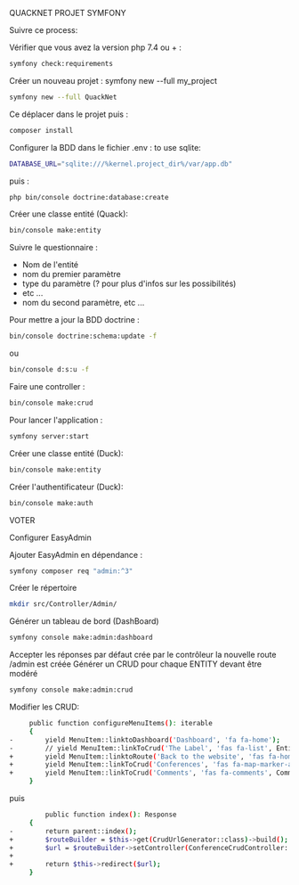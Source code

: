QUACKNET
PROJET SYMFONY


Suivre ce process:

Vérifier que vous avez la version php 7.4 ou + :
```bash
symfony check:requirements
``` 

Créer un nouveau projet :
symfony new --full my_project
```bash
symfony new --full QuackNet
``` 

Ce déplacer dans le projet puis :
```bash
composer install
``` 

Configurer la BDD dans le fichier .env :
to use sqlite:
```bash
DATABASE_URL="sqlite:///%kernel.project_dir%/var/app.db"
``` 
puis :
```bash
php bin/console doctrine:database:create
``` 

Créer une classe entité (Quack):
```bash
bin/console make:entity
``` 
Suivre le questionnaire :
 - Nom de l'entité
 - nom du premier paramètre
 - type du paramètre (? pour plus d'infos sur les possibilités)
 - etc ...
 - nom du second paramètre, etc ...

Pour mettre a jour la BDD doctrine :
```bash
bin/console doctrine:schema:update -f
``` 
ou
```bash
bin/console d:s:u -f
``` 

Faire une controller :
```bash
bin/console make:crud
``` 

Pour lancer l'application :
```bash
symfony server:start
``` 

Créer une classe entité (Duck):
```bash
bin/console make:entity
``` 

Créer l'authentificateur (Duck):
```bash
bin/console make:auth
``` 

VOTER

Configurer EasyAdmin

Ajouter EasyAdmin en dépendance :
```bash
symfony composer req "admin:^3"
```
Créer le répertoire
```bash
mkdir src/Controller/Admin/
``` 
Générer un tableau de bord (DashBoard)
```bash
symfony console make:admin:dashboard
``` 
Accepter les réponses par défaut crée par le contrôleur
la nouvelle route /admin est créée
Générer un CRUD pour chaque ENTITY devant être modéré
```bash
symfony console make:admin:crud
``` 

Modifier les CRUD:
```bash
     public function configureMenuItems(): iterable
     {
-        yield MenuItem::linktoDashboard('Dashboard', 'fa fa-home');
-        // yield MenuItem::linkToCrud('The Label', 'fas fa-list', EntityClass::class);
+        yield MenuItem::linktoRoute('Back to the website', 'fas fa-home', 'homepage');
+        yield MenuItem::linkToCrud('Conferences', 'fas fa-map-marker-alt', Conference::class);
+        yield MenuItem::linkToCrud('Comments', 'fas fa-comments', Comment::class);
     }
```  
puis

```bash   
         public function index(): Response
     {
-        return parent::index();
+        $routeBuilder = $this->get(CrudUrlGenerator::class)->build();
+        $url = $routeBuilder->setController(ConferenceCrudController::class)->generateUrl();
+
+        return $this->redirect($url);
     }
``` 